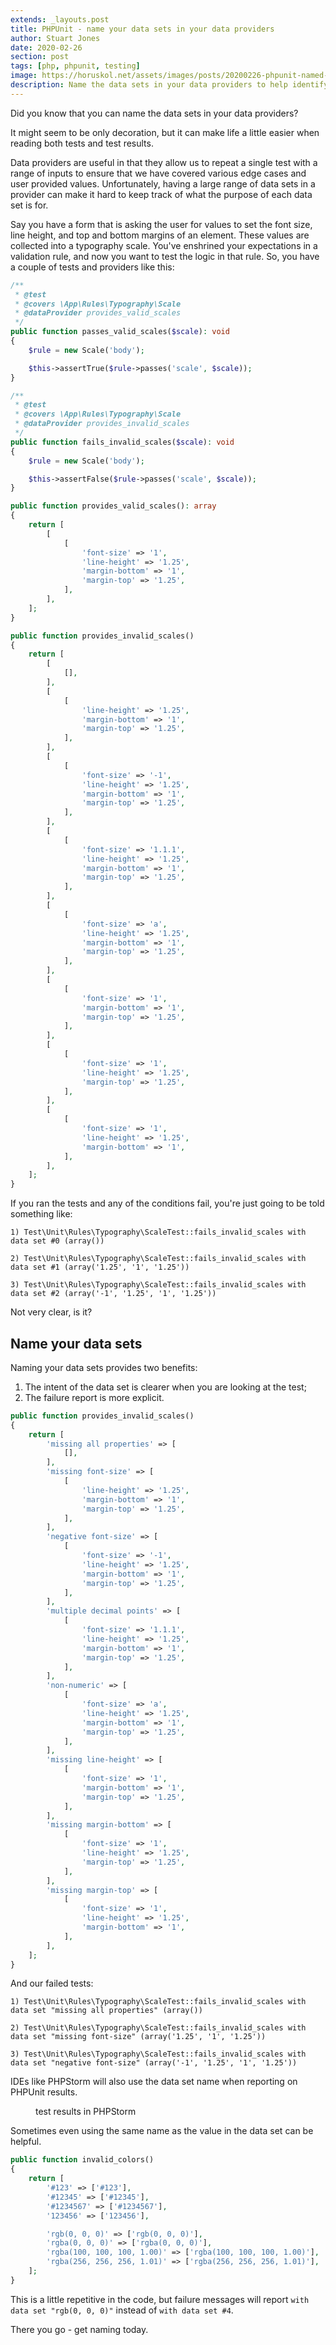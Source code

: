 ```yaml
---
extends: _layouts.post
title: PHPUnit - name your data sets in your data providers
author: Stuart Jones
date: 2020-02-26
section: post
tags: [php, phpunit, testing]
image: https://horuskol.net/assets/images/posts/20200226-phpunit-named-data-sets.png
description: Name the data sets in your data providers to help identify failing tests, and generally make life easier.
---
```


Did you know that you can name the data sets in your data providers?

It might seem to be only decoration, but it can make life a little easier when reading both tests and test results.

Data providers are useful in that they allow us to repeat a single test with a range of inputs to ensure that we have covered various edge cases and user provided values. Unfortunately, having a large range of data sets in a provider can make it hard to keep track of what the purpose of each data set is for.

Say you have a form that is asking the user for values to set the font size, line height, and top and bottom margins of an element. These values are collected into a typography scale. You've enshrined your expectations in a validation rule, and now you want to test the logic in that rule. So, you have a couple of tests and providers like this:

```php
/**
 * @test
 * @covers \App\Rules\Typography\Scale
 * @dataProvider provides_valid_scales
 */
public function passes_valid_scales($scale): void
{
    $rule = new Scale('body');

    $this->assertTrue($rule->passes('scale', $scale));
}

/**
 * @test
 * @covers \App\Rules\Typography\Scale
 * @dataProvider provides_invalid_scales
 */
public function fails_invalid_scales($scale): void
{
    $rule = new Scale('body');

    $this->assertFalse($rule->passes('scale', $scale));
}

public function provides_valid_scales(): array
{
    return [
        [
            [
                'font-size' => '1',
                'line-height' => '1.25',
                'margin-bottom' => '1',
                'margin-top' => '1.25',
            ],
        ],
    ];
}

public function provides_invalid_scales()
{
    return [
        [
            [],
        ],
        [
            [
                'line-height' => '1.25',
                'margin-bottom' => '1',
                'margin-top' => '1.25',
            ],
        ],
        [
            [
                'font-size' => '-1',
                'line-height' => '1.25',
                'margin-bottom' => '1',
                'margin-top' => '1.25',
            ],
        ],
        [
            [
                'font-size' => '1.1.1',
                'line-height' => '1.25',
                'margin-bottom' => '1',
                'margin-top' => '1.25',
            ],
        ],
        [
            [
                'font-size' => 'a',
                'line-height' => '1.25',
                'margin-bottom' => '1',
                'margin-top' => '1.25',
            ],
        ],
        [
            [
                'font-size' => '1',
                'margin-bottom' => '1',
                'margin-top' => '1.25',
            ],
        ],
        [
            [
                'font-size' => '1',
                'line-height' => '1.25',
                'margin-top' => '1.25',
            ],
        ],
        [
            [
                'font-size' => '1',
                'line-height' => '1.25',
                'margin-bottom' => '1',
            ],
        ],
    ];
}
```

If you ran the tests and any of the conditions fail, you're just going to be told something like:

```
1) Test\Unit\Rules\Typography\ScaleTest::fails_invalid_scales with data set #0 (array())

2) Test\Unit\Rules\Typography\ScaleTest::fails_invalid_scales with data set #1 (array('1.25', '1', '1.25'))

3) Test\Unit\Rules\Typography\ScaleTest::fails_invalid_scales with data set #2 (array('-1', '1.25', '1', '1.25'))
```

Not very clear, is it?

## Name your data sets

Naming your data sets provides two benefits:

1. The intent of the data set is clearer when you are looking at the test;
2. The failure report is more explicit.

```php
public function provides_invalid_scales()
{
    return [
        'missing all properties' => [
            [],
        ],
        'missing font-size' => [
            [
                'line-height' => '1.25',
                'margin-bottom' => '1',
                'margin-top' => '1.25',
            ],
        ],
        'negative font-size' => [
            [
                'font-size' => '-1',
                'line-height' => '1.25',
                'margin-bottom' => '1',
                'margin-top' => '1.25',
            ],
        ],
        'multiple decimal points' => [
            [
                'font-size' => '1.1.1',
                'line-height' => '1.25',
                'margin-bottom' => '1',
                'margin-top' => '1.25',
            ],
        ],
        'non-numeric' => [
            [
                'font-size' => 'a',
                'line-height' => '1.25',
                'margin-bottom' => '1',
                'margin-top' => '1.25',
            ],
        ],
        'missing line-height' => [
            [
                'font-size' => '1',
                'margin-bottom' => '1',
                'margin-top' => '1.25',
            ],
        ],
        'missing margin-bottom' => [
            [
                'font-size' => '1',
                'line-height' => '1.25',
                'margin-top' => '1.25',
            ],
        ],
        'missing margin-top' => [
            [
                'font-size' => '1',
                'line-height' => '1.25',
                'margin-bottom' => '1',
            ],
        ],
    ];
}
```

And our failed tests:

```
1) Test\Unit\Rules\Typography\ScaleTest::fails_invalid_scales with data set "missing all properties" (array())

2) Test\Unit\Rules\Typography\ScaleTest::fails_invalid_scales with data set "missing font-size" (array('1.25', '1', '1.25'))

3) Test\Unit\Rules\Typography\ScaleTest::fails_invalid_scales with data set "negative font-size" (array('-1', '1.25', '1', '1.25'))
```

IDEs like PHPStorm will also use the data set name when reporting on PHPUnit results.

<figure class="in-flow">
<img src="/assets/images/posts/20200226-phpunit-named-data-sets.png" alt="">
<figcaption>test results in PHPStorm</figcaption>
</figure>

Sometimes even using the same name as the value in the data set can be helpful.

```php
public function invalid_colors()
{
    return [
        '#123' => ['#123'],
        '#12345' => ['#12345'],
        '#1234567' => ['#1234567'],
        '123456' => ['123456'],

        'rgb(0, 0, 0)' => ['rgb(0, 0, 0)'],
        'rgba(0, 0, 0)' => ['rgba(0, 0, 0)'],
        'rgba(100, 100, 100, 1.00)' => ['rgba(100, 100, 100, 1.00)'],
        'rgba(256, 256, 256, 1.01)' => ['rgba(256, 256, 256, 1.01)'],
    ];
}
```

This is a little repetitive in the code, but failure messages will report `with data set "rgb(0, 0, 0)"` instead of `with data set #4`.

There you go - get naming today.